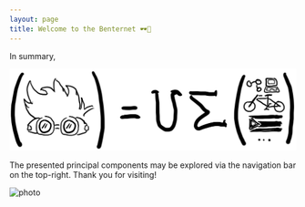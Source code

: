 ```yaml
---
layout: page
title: Welcome to the Benternet 🕶️🎹
---
```


In summary,

![photo](images/benemery_eqn.jpeg)

The presented principal components may be explored via the navigation bar on the top-right. Thank you for visiting!

![photo](https://raw.githubusercontent.com/dbemerydt/dbemerydt.github.io/master/images/gg-2023.jpg)


